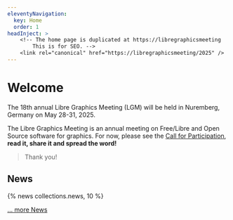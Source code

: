 ```yaml
---
eleventyNavigation:
  key: Home
  order: 1
headInject: >
    <!-- The home page is duplicated at https://libregraphicsmeeting
        This is for SEO. -->
    <link rel="canonical" href="https://libregraphicsmeeting/2025" />
---
```


# Welcome

The 18th annual Libre Graphics Meeting (LGM) will be held in Nuremberg, Germany on May 28-31, 2025.

The Libre Graphics Meeting  is an annual meeting on Free/Libre and
Open Source software for graphics. For now, please see the [Call for Participation]({{rootPath}}/call-for-participation), **read it, share it and spread the word!**

> Thank you!


## News
{% news collections.news, 10 %}

[… more News]({{rootPath}}/news)
